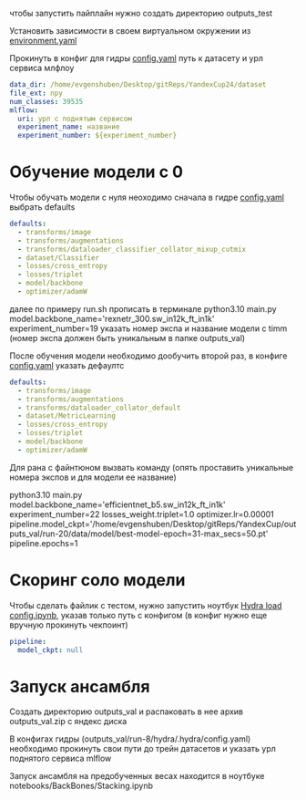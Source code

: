 чтобы запустить пайплайн нужно создать директорию outputs_test

Установить зависимости в своем виртуальном окружении из [environment.yaml](environment.yaml)

Прокинуть в конфиг для гидры [config.yaml](configs/config.yaml) путь к датасету и урл сервиса млфлоу

```yaml
data_dir: /home/evgenshuben/Desktop/gitReps/YandexCup24/dataset
file_ext: npy
num_classes: 39535
mlflow:
  uri: урл с поднятым сервисом
  experiment_name: название 
  experiment_number: ${experiment_number}
```

# Обучение модели с 0
Чтобы обучать модели с нуля неоходимо сначала в гидре [config.yaml](configs/config.yaml) выбрать defaults
```yaml
defaults:
  - transforms/image  
  - transforms/augmentations
  - transforms/dataloader_classifier_collator_mixup_cutmix 
  - dataset/Classifier  
  - losses/cross_entropy
  - losses/triplet
  - model/backbone 
  - optimizer/adamW
```
далее по примеру run.sh прописать в терминале python3.10 main.py model.backbone_name='rexnetr_300.sw_in12k_ft_in1k'  experiment_number=19 указать номер экспа и название модели с timm (номер экспа должен быть уникальным в папке outputs_val)

После обучения модели необходимо дообучить второй раз, в конфиге [config.yaml](configs/config.yaml) указать дефаултс
```yaml
defaults:
  - transforms/image 
  - transforms/augmentations
  - transforms/dataloader_collator_default 
  - dataset/MetricLearning 
  - losses/cross_entropy
  - losses/triplet
  - model/backbone 
  - optimizer/adamW
```
Для рана с файнтюном вызвать команду (опять проставить уникальные номера экспов и для модели ее название)

python3.10 main.py model.backbone_name='efficientnet_b5.sw_in12k_ft_in1k' experiment_number=22 losses_weight.triplet=1.0 optimizer.lr=0.00001 pipeline.model_ckpt='/home/evgenshuben/Desktop/gitReps/YandexCup/outputs_val/run-20/data/model/best-model-epoch\=31-max_secs\=50.pt' pipeline.epochs=1



# Скоринг соло модели

Чтобы сделать файлик с тестом, нужно запустить ноутбук [Hydra load config.ipynb](notebooks/Hydra%20load%20config.ipynb), указав только путь с конфигом (в конфиг нужно еще вручную прокинуть чекпоинт)
```yaml
pipeline:
  model_ckpt: null
```


# Запуск ансамбля


Создать директорию outputs_val и распаковать в нее архив outputs_val.zip с яндекс диска 

В конфигах гидры (outputs_val/run-8/hydra/.hydra/config.yaml) необходимо прокинуть свои пути до трейн датасетов и указать урл поднятого сервиса mlflow


Запуск ансамбля на предобученных весах находится в ноутбуке notebooks/BackBones/Stacking.ipynb
